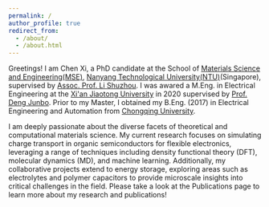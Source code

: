 ```yaml
---
permalink: /
author_profile: true
redirect_from: 
  - /about/
  - /about.html
---
```


Greetings! I am Chen Xi, a PhD candidate at the School of [Materials Science and Engineering(MSE)](https://www.ntu.edu.sg/mse), [Nanyang Technological University(NTU)](https://www.ntu.edu.sg)(Singapore), supervised by [Assoc. Prof. Li Shuzhou](https://dr.ntu.edu.sg/cris/rp/rp00773). I was awared a M.Eng. in Electrical Engineering at the [Xi'an Jiaotong University](http://ee.xjtu.edu.cn/) in 2020 supervised by [Prof. Deng Junbo](https://gr.xjtu.edu.cn/zh/web/dengjb/home). Prior to my Master, I obtained my B.Eng. (2017) in Electrical Engineering and Automation from [Chongqing University](http://www.cee.cqu.edu.cn/).

I am deeply passionate about the diverse facets of theoretical and computational materials science. My current research focuses on simulating charge transport in organic semiconductors for flexible electronics, leveraging a range of techniques including density functional theory (DFT), molecular dynamics (MD), and machine learning. Additionally, my collaborative projects extend to energy storage, exploring areas such as electrolytes and polymer capacitors to provide microscale insights into critical challenges in the field. Please take a look at the Publications page to learn more about my research and publications!



